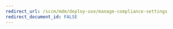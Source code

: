 ```yaml
---
redirect_url: /sccm/mdm/deploy-use/manage-compliance-settings
redirect_document_id: FALSE
---
```


